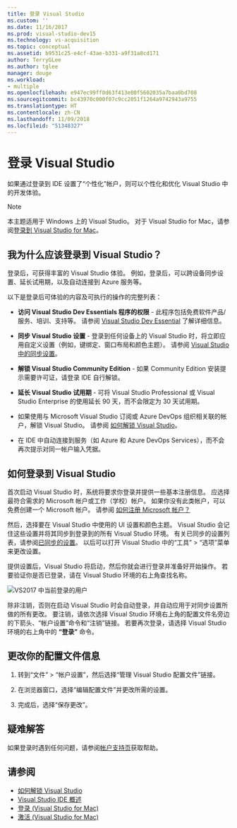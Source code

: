 ```yaml
---
title: 登录 Visual Studio
ms.custom: ''
ms.date: 11/16/2017
ms.prod: visual-studio-dev15
ms.technology: vs-acquisition
ms.topic: conceptual
ms.assetid: b9531c25-e4cf-43ae-b331-a9f31a8cd171
author: TerryGLee
ms.author: tglee
manager: douge
ms.workload:
- multiple
ms.openlocfilehash: e947ec99ff0d63f413e00f5602035a7baa0bd708
ms.sourcegitcommit: bc43970c000f07c9cc2051f1264a9742943a9755
ms.translationtype: HT
ms.contentlocale: zh-CN
ms.lasthandoff: 11/09/2018
ms.locfileid: "51348327"
---
```

# <a name="sign-in-to-visual-studio"></a>登录 Visual Studio

如果通过登录到 IDE 设置了“个性化”帐户，则可以个性化和优化 Visual Studio 中的开发体验。

> [!NOTE]
> 本主题适用于 Windows 上的 Visual Studio。 对于 Visual Studio for Mac，请参阅[登录到 Visual Studio for Mac](/visualstudio/mac/signing-in)。

## <a name="why-should-i-sign-in-to-visual-studio"></a>我为什么应该登录到 Visual Studio？

登录后，可获得丰富的 Visual Studio 体验。 例如，登录后，可以跨设备同步设置、延长试用期，以及自动连接到 Azure 服务等。

以下是登录后可体验的内容及可执行的操作的完整列表：

- **访问 Visual Studio Dev Essentials 程序的权限** - 此程序包括免费软件产品/服务、培训、支持等。 请参阅 [Visual Studio Dev Essential](http://aka.ms/vsdevhelp) 了解详细信息。

- **同步 Visual Studio 设置** - 登录到任何设备上的 Visual Studio 时，将立即应用自定义设置（例如，键绑定、窗口布局和颜色主题）。 请参阅 [Visual Studio 中的同步设置](../ide/synchronized-settings-in-visual-studio.md)。

- **解锁 Visual Studio Community Edition** - 如果 Community Edition 安装提示需要许可证，请登录 IDE 自行解锁。

- **延长 Visual Studio 试用期** - 可将 Visual Studio Professional 或 Visual Studio Enterprise 的使用延长 90 天，而不会限定为 30 天试用期。

- 如果使用与 Microsoft Visual Studio 订阅或 Azure DevOps 组织相关联的帐户，解锁 Visual Studio。 请参阅 [如何解锁 Visual Studio](../ide/how-to-unlock-visual-studio.md)。

- 在 IDE 中自动连接到服务（如 Azure 和 Azure DevOps Services），而不会再次提示对同一帐户输入凭据。

## <a name="how-to-sign-in-to-visual-studio"></a>如何登录到 Visual Studio

首次启动 Visual Studio 时，系统将要求你登录并提供一些基本注册信息。 应选择最符合需求的 Microsoft 帐户或工作（学校）帐户。 如果你没有此类帐户，可以免费创建一个 Microsoft 帐户。 请参阅 [如何注册 Microsoft 帐户？](http://windows.microsoft.com/windows-live/sign-up-create-account-how)

然后，选择要在 Visual Studio 中使用的 UI 设置和颜色主题。 Visual Studio 会记住这些设置并将其同步到登录到的所有 Visual Studio 环境。 有关已同步的设置列表，请参阅[已同步的设置](../ide/synchronized-settings-in-visual-studio.md)。 以后可以打开 Visual Studio 中的“工具” > “选项”菜单来更改设置。

提供设置后，Visual Studio 将启动，然后你就会进行登录并准备好开始操作。 若要验证你是否已登录，请在 Visual Studio 环境的右上角查找名称。

![VS2017 中当前登录的用户](../ide/media/vs2017_username.png)

除非注销，否则在启动 Visual Studio 时会自动登录，并自动应用于对同步设置所做的所有更改。 要注销，请依次选择 Visual Studio 环境右上角的配置文件名旁边的下箭头、“帐户设置”命令和“注销”链接。 若要再次登录，请选择 Visual Studio 环境的右上角中的 **“登录”** 命令。

## <a name="to-change-your-profile-information"></a>更改你的配置文件信息

1. 转到“文件” > “帐户设置”，然后选择“管理 Visual Studio 配置文件”链接。

1. 在浏览器窗口，选择“编辑配置文件”并更改所需的设置。

1. 完成后，选择“保存更改”。

## <a name="troubleshooting"></a>疑难解答

如果登录时遇到任何问题，请参阅[帐户支持页](https://visualstudio.microsoft.com/subscriptions/support/)获取帮助。

## <a name="see-also"></a>请参阅

* [如何解锁 Visual Studio](../ide/how-to-unlock-visual-studio.md)
* [Visual Studio IDE 概述](../ide/visual-studio-ide.md)
* [登录 (Visual Studio for Mac)](/visualstudio/mac/signing-in)
* [激活 (Visual Studio for Mac)](/visualstudio/mac/activation)